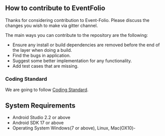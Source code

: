 ## How to contribute to EventFolio

Thanks for considering contribution to Event-Folio. Please discuss the changes you wish to make via gitter channel.

The main ways you can contribute to the repository are the following:

* Ensure any install or build dependencies are removed before the end of the layer when doing a build.
* Find the bugs in application.
* Suggest some better implementation for any functionality.
* Add test cases that are missing.

### Coding Standard
We are going to follow [Coding Standard](https://source.android.com/source/code-style).

## System Requirements
- Android Studio  2.2 or above
- Android SDK  17 or above
- Operating System  Windows(7 or above), Linux, Mac(OX10)- 
